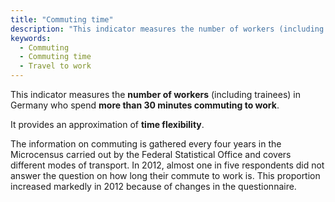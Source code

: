 ```yaml
---
title: "Commuting time"
description: "This indicator measures the number of workers (including trainees) in Germany who spend more than 30 minutes commuting to work."
keywords:
  - Commuting
  - Commuting time
  - Travel to work
---
```

<!-- Prologue start -->

This indicator measures the **number of workers** (including trainees) in Germany who spend **more than 30 minutes commuting to work**.

It provides an approximation of **time flexibility**.

The information on commuting is gathered every four years in the Microcensus carried out by the Federal Statistical Office and covers different modes of transport. In 2012, almost one in five respondents did not answer the question on how long their commute to work is. This proportion increased markedly in 2012 because of changes in the questionnaire.

<!-- Prologue end -->

<!--ChartList-->
